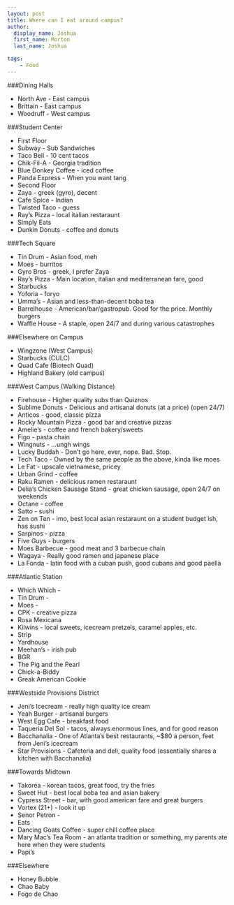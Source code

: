 ```yaml
---
layout: post
title: Where can I eat around campus?
author:
  display_name: Joshua
  first_name: Morton
  last_name: Joshua

tags:
    - Food
---
```


###Dining Halls
 - North Ave - East campus
 - Brittain - East campus
 - Woodruff - West campus

###Student Center
 - First Floor
  - Subway - Sub Sandwiches
  - Taco Bell - 10 cent tacos
  - Chik-Fil-A - Georgia tradition
  - Blue Donkey Coffee - iced coffee
  - Panda Express - When you want tang
 - Second Floor
  - Zaya - greek (gyro), decent
  - Cafe Spice - Indian
  - Twisted Taco - guess
  - Ray’s Pizza - local italian restaraunt
  - Simply Eats
  - Dunkin Donuts - coffee and donuts
  
###Tech Square
 - Tin Drum - Asian food, meh
 - Moes - burritos
 - Gyro Bros - greek, I prefer Zaya
 - Ray’s Pizza - Main location, italian and mediterranean fare, good
 - Starbucks
 - Yoforia - foryo
 - Umma’s - Asian and less-than-decent boba tea
 - Barrelhouse - American/bar/gastropub. Good for the price. Monthly burgers
 - Waffle House - A staple, open 24/7 and during various catastrophes

###Elsewhere on Campus
 - Wingzone (West Campus)
 - Starbucks (CULC)
 - Quad Cafe (Biotech Quad)
 - Highland Bakery (old campus)

###West Campus (Walking Distance)
 - Firehouse - Higher quality subs than Quiznos
 - Sublime Donuts - Delicious and artisanal donuts (at a price) (open 24/7)
 - Anticos - good, classic pizza
 - Rocky Mountain Pizza - good bar and creative pizzas
 - Amelie’s - coffee and french bakery/sweets
 - Figo - pasta chain
 - Wingnuts - ...ungh wings
 - Lucky Buddah - Don’t go here, ever, nope. Bad. Stop.
 - Tech Taco - Owned by the same people as the above, kinda like moes
 - Le Fat - upscale vietnamese, pricey
 - Urban Grind - coffee
 - Raku Ramen - delicious ramen restaraunt
 - Delia’s Chicken Sausage Stand - great chicken sausage, open 24/7 on weekends
 - Octane - coffee
 - Satto - sushi
 - Zen on Ten - imo, best local asian restaraunt on a student budget ish, has sushi
 - Sarpinos - pizza
 - Five Guys - burgers
 - Moes Barbecue - good meat and 3 barbecue chain
 - Wagaya - Really good ramen and japanese place
 - La Fonda - latin food with a cuban push, good cubans and good paella

###Atlantic Station
 - Which Which - 
 - Tin Drum - 
 - Moes - 
 - CPK - creative pizza
 - Rosa Mexicana
 - Kilwins - local sweets, icecream pretzels, caramel apples, etc.
 - Strip
 - Yardhouse
 - Meehan’s - irish pub
 - BGR
 - The Pig and the Pearl
 - Chick-a-Biddy
 - Greak American Cookie

###Westside Provisions District
 - Jeni’s Icecream - really high quality ice cream
 - Yeah Burger - artisanal burgers
 - West Egg Cafe - breakfast food
 - Taqueria Del Sol - tacos, always enormous lines, and for good reason
 - Bacchanalia - One of Atlanta’s best restaurants, ~$80 a person, feet from Jeni’s icecream
 - Star Provisions - Cafeteria and deli, quality food (essentially shares a kitchen with Bacchanalia)
 
###Towards Midtown
 - Takorea - korean tacos, great food, try the fries
 - Sweet Hut - best local boba tea and asian bakery
 - Cypress Street - bar, with good american fare and great burgers
 - Vortex (21+) - look it up
 - Senor Petron - 
 - Eats
 - Dancing Goats Coffee - super chill coffee place
 - Mary Mac’s Tea Room - an atlanta tradition or something, my parents ate here when they were students
 - Papi’s
 
###Elsewhere
 - Honey Bubble
 - Chao Baby
 - Fogo de Chao
